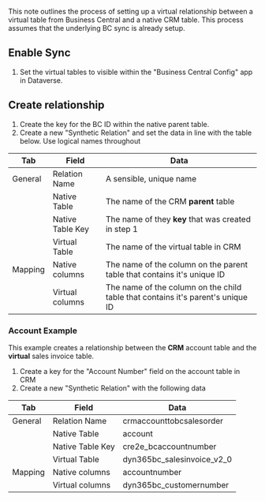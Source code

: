 This note outlines the process of setting up a virtual relationship between a virtual table from Business Central and a native CRM table. This process assumes that the underlying BC sync is already setup. 
## Enable Sync
1. Set the virtual tables to visible within the "Business Central Config" app in Dataverse. 
## Create relationship
1. Create the key for the BC ID within the native parent table. 
2. Create a new "Synthetic Relation" and set the data in line with the table below. Use logical names throughout

| Tab     | Field            | Data                                                                            |
| ------- | ---------------- | ------------------------------------------------------------------------------- |
| General | Relation Name    | A sensible, unique name                                                         |
|         | Native Table     | The name of the CRM **parent** table                                            |
|         | Native Table Key | The name of they **key** that was created in step 1                             |
|         | Virtual Table    | The name of the virtual table in CRM                                            |
| Mapping | Native columns   | The name of the column on the parent table that contains it's unique ID         |
|         | Virtual columns  | The name of the column on the child table that contains it's parent's unique ID |
### Account Example
This example creates a relationship between the **CRM** account table and the **virtual** sales invoice table. 
1. Create a key for the "Account Number" field on the account table in CRM
2. Create a new "Synthetic Relation" with the following data

| Tab     | Field            | Data                       |
| ------- | ---------------- | -------------------------- |
| General | Relation Name    | crmaccounttobcsalesorder   |
|         | Native Table     | account                    |
|         | Native Table Key | cre2e_bcaccountnumber      |
|         | Virtual Table    | dyn365bc_salesinvoice_v2_0 |
| Mapping | Native columns   | accountnumber              |
|         | Virtual columns  | dyn365bc_customernumber    |
